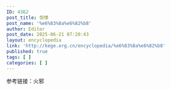 ```yaml
---
ID: 4362
post_title: 惊悸
post_name: '%e6%83%8a%e6%82%b8'
author: Editor
post_date: 2025-06-21 07:20:43
layout: encyclopedia
link: 'http://kege.org.cn/encyclopedia/%e6%83%8a%e6%82%b8'
published: true
tags: [ ]
categories: [ ]
---
```

参考链接：火邪